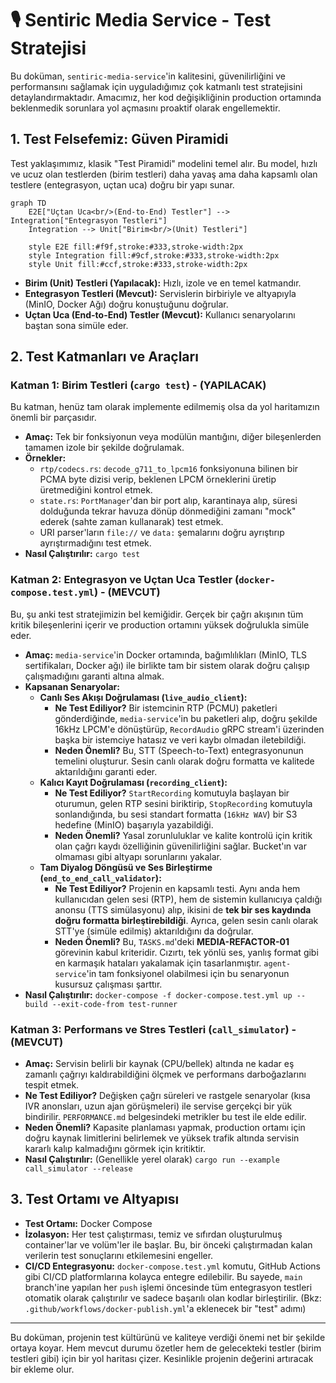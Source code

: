 # 🎙️ Sentiric Media Service - Test Stratejisi

Bu doküman, `sentiric-media-service`'in kalitesini, güvenilirliğini ve performansını sağlamak için uyguladığımız çok katmanlı test stratejisini detaylandırmaktadır. Amacımız, her kod değişikliğinin production ortamında beklenmedik sorunlara yol açmasını proaktif olarak engellemektir.

## 1. Test Felsefemiz: Güven Piramidi

Test yaklaşımımız, klasik "Test Piramidi" modelini temel alır. Bu model, hızlı ve ucuz olan testlerden (birim testleri) daha yavaş ama daha kapsamlı olan testlere (entegrasyon, uçtan uca) doğru bir yapı sunar.

```mermaid
graph TD
    E2E["Uçtan Uca<br/>(End-to-End) Testler"] --> Integration["Entegrasyon Testleri"]
    Integration --> Unit["Birim<br/>(Unit) Testleri"]

    style E2E fill:#f9f,stroke:#333,stroke-width:2px
    style Integration fill:#9cf,stroke:#333,stroke-width:2px
    style Unit fill:#ccf,stroke:#333,stroke-width:2px

```

-   **Birim (Unit) Testleri (Yapılacak):** Hızlı, izole ve en temel katmandır.
-   **Entegrasyon Testleri (Mevcut):** Servislerin birbiriyle ve altyapıyla (MinIO, Docker Ağı) doğru konuştuğunu doğrular.
-   **Uçtan Uca (End-to-End) Testler (Mevcut):** Kullanıcı senaryolarını baştan sona simüle eder.

## 2. Test Katmanları ve Araçları

### Katman 1: Birim Testleri (`cargo test`) - (YAPILACAK)

Bu katman, henüz tam olarak implemente edilmemiş olsa da yol haritamızın önemli bir parçasıdır.

-   **Amaç:** Tek bir fonksiyonun veya modülün mantığını, diğer bileşenlerden tamamen izole bir şekilde doğrulamak.
-   **Örnekler:**
    -   `rtp/codecs.rs`: `decode_g711_to_lpcm16` fonksiyonuna bilinen bir PCMA byte dizisi verip, beklenen LPCM örneklerini üretip üretmediğini kontrol etmek.
    -   `state.rs`: `PortManager`'dan bir port alıp, karantinaya alıp, süresi dolduğunda tekrar havuza dönüp dönmediğini zamanı "mock" ederek (sahte zaman kullanarak) test etmek.
    -   URI parser'ların `file://` ve `data:` şemalarını doğru ayrıştırıp ayrıştırmadığını test etmek.
-   **Nasıl Çalıştırılır:** `cargo test`

### Katman 2: Entegrasyon ve Uçtan Uca Testler (`docker-compose.test.yml`) - (MEVCUT)

Bu, şu anki test stratejimizin bel kemiğidir. Gerçek bir çağrı akışının tüm kritik bileşenlerini içerir ve production ortamını yüksek doğrulukla simüle eder.

-   **Amaç:** `media-service`'in Docker ortamında, bağımlılıkları (MinIO, TLS sertifikaları, Docker ağı) ile birlikte tam bir sistem olarak doğru çalışıp çalışmadığını garanti altına almak.
-   **Kapsanan Senaryolar:**
    -   **Canlı Ses Akışı Doğrulaması (`live_audio_client`):**
        -   **Ne Test Ediliyor?** Bir istemcinin RTP (PCMU) paketleri gönderdiğinde, `media-service`'in bu paketleri alıp, doğru şekilde 16kHz LPCM'e dönüştürüp, `RecordAudio` gRPC stream'i üzerinden başka bir istemciye hatasız ve veri kaybı olmadan iletebildiği.
        -   **Neden Önemli?** Bu, STT (Speech-to-Text) entegrasyonunun temelini oluşturur. Sesin canlı olarak doğru formatta ve kalitede aktarıldığını garanti eder.
    -   **Kalıcı Kayıt Doğrulaması (`recording_client`):**
        -   **Ne Test Ediliyor?** `StartRecording` komutuyla başlayan bir oturumun, gelen RTP sesini biriktirip, `StopRecording` komutuyla sonlandığında, bu sesi standart formatta (`16kHz WAV`) bir S3 hedefine (MinIO) başarıyla yazabildiği.
        -   **Neden Önemli?** Yasal zorunluluklar ve kalite kontrolü için kritik olan çağrı kaydı özelliğinin güvenilirliğini sağlar. Bucket'ın var olmaması gibi altyapı sorunlarını yakalar.
    -   **Tam Diyalog Döngüsü ve Ses Birleştirme (`end_to_end_call_validator`):**
        -   **Ne Test Ediliyor?** Projenin en kapsamlı testi. Aynı anda hem kullanıcıdan gelen sesi (RTP), hem de sistemin kullanıcıya çaldığı anonsu (TTS simülasyonu) alıp, ikisini de **tek bir ses kaydında doğru formatta birleştirebildiği**. Ayrıca, gelen sesin canlı olarak STT'ye (simüle edilmiş) aktarıldığını da doğrular.
        -   **Neden Önemli?** Bu, `TASKS.md`'deki **MEDIA-REFACTOR-01** görevinin kabul kriteridir. Cızırtı, tek yönlü ses, yanlış format gibi en karmaşık hataları yakalamak için tasarlanmıştır. `agent-service`'in tam fonksiyonel olabilmesi için bu senaryonun kusursuz çalışması şarttır.
-   **Nasıl Çalıştırılır:** `docker-compose -f docker-compose.test.yml up --build --exit-code-from test-runner`

### Katman 3: Performans ve Stres Testleri (`call_simulator`) - (MEVCUT)

-   **Amaç:** Servisin belirli bir kaynak (CPU/bellek) altında ne kadar eş zamanlı çağrıyı kaldırabildiğini ölçmek ve performans darboğazlarını tespit etmek.
-   **Ne Test Ediliyor?** Değişken çağrı süreleri ve rastgele senaryolar (kısa IVR anonsları, uzun ajan görüşmeleri) ile servise gerçekçi bir yük bindirilir. `PERFORMANCE.md` belgesindeki metrikler bu test ile elde edilir.
-   **Neden Önemli?** Kapasite planlaması yapmak, production ortamı için doğru kaynak limitlerini belirlemek ve yüksek trafik altında servisin kararlı kalıp kalmadığını görmek için kritiktir.
-   **Nasıl Çalıştırılır:** (Genellikle yerel olarak) `cargo run --example call_simulator --release`

## 3. Test Ortamı ve Altyapısı

-   **Test Ortamı:** Docker Compose
-   **İzolasyon:** Her test çalıştırması, temiz ve sıfırdan oluşturulmuş container'lar ve volüm'ler ile başlar. Bu, bir önceki çalıştırmadan kalan verilerin test sonuçlarını etkilemesini engeller.
-   **CI/CD Entegrasyonu:** `docker-compose.test.yml` komutu, GitHub Actions gibi CI/CD platformlarına kolayca entegre edilebilir. Bu sayede, `main` branch'ine yapılan her `push` işlemi öncesinde tüm entegrasyon testleri otomatik olarak çalıştırılır ve sadece başarılı olan kodlar birleştirilir. (Bkz: `.github/workflows/docker-publish.yml`'a eklenecek bir "test" adımı)

---

Bu doküman, projenin test kültürünü ve kaliteye verdiği önemi net bir şekilde ortaya koyar. Hem mevcut durumu özetler hem de gelecekteki testler (birim testleri gibi) için bir yol haritası çizer. Kesinlikle projenin değerini artıracak bir ekleme olur.